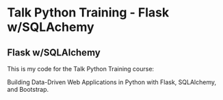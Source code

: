 # Talk Python Training - Flask w/SQLAchemy 

## Flask w/SQLAlchemy

This is my code for the Talk Python Training course:

Building Data-Driven Web Applications in Python with Flask, SQLAlchemy, and Bootstrap.

